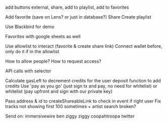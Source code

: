 add buttons external, share, add to playlist, add to favorites

Add favorite (save on Lens? or just in database?)
Share
Create playlist

Use Blackbird for demo

Favorites with google sheets as well

Use allowlist to interact (favorite & create share link)
Connect wallet before, only do it if in the allowlist

How to allow people? How to request access?

API calls with selector

Calculate gasLeft to decrement credits for the user
deposit function to add credits
Use 'pay as you go' (just sign tx and pay, no need for whitelist) or whitelist (pay upfront and sign with our private key)

Pass address & id to createShareableLink to check in event if right user
Fix tracks not showing first 100 sometimes + artist search broken?

Send on:
immersivewire
ben ziggy ziggy
coopahtroopa
twitter
